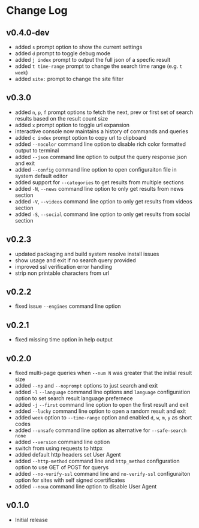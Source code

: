 Change Log
==========

## v0.4.0-dev

- added `s` prompt option to show the current settings
- added `d` prompt to toggle debug mode
- added `j index` prompt to output the full json of a specfic result
- added `t time-range` prompt to change the search time range (e.g. `t week`)
- added `site:` prompt to change the site filter

## v0.3.0

- added `n`, `p`, `f` prompt options to fetch the next, prev or first set of search results based on the result count size
- added `x` prompt option to toggle url expansion
- interactive console now maintains a history of commands and queries
- added `c index` prompt option to copy url to clipboard
- added `--nocolor` command line option to disable rich color formatted output to terminal
- added `--json` command line option to output the query response json and exit
- added `--config` command line option to open configuraiton file in system default editor
- added support for `--categories` to get results from multiple sections
- added `-N`, `--news` command line option to only get results from news section
- added `-V`, `--videos` command line option to only get results from videos section
- added `-S`, `--social` command line option to only get results from social section

## v0.2.3

- updated packaging and build system resolve install issues
- show usage and exit if no search query provided
- improved ssl verification error handling
- strip non printable characters from url

## v0.2.2

- fixed issue `--engines` command line option

## v0.2.1

- fixed missing time option in help output

## v0.2.0

- fixed multi-page queries when `--num N` was greater that the initial result size
- added `--np` and `--noprompt` options to just search and exit
- added `-l` `--language` command line options and `language` configuration option to set search result language prefernece
- added `-j` `--first` command line option to open the first result and exit
- added `--lucky` command line option to open a random result and exit
- added `week` option to `--time-range` option and enabled `d`, `w`, `m`, `y` as short codes
- added `--unsafe` command line option as alternative for `--safe-search none`
- added `--version` command line option
- switch from using requests to httpx
- added default http headers set User Agent
- added `--http-method` command line and `http_method` configuration option to use GET of POST for querys
- added `--no-verify-ssl` command line and `no-verify-ssl` configuraiton option for sites with self signed ccertificates
- added `--noua` command line option to disable User Agent

## v0.1.0

- Initial release
